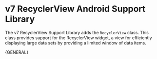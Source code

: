 # v7 RecyclerView Android Support Library

The v7 RecyclerView Support Library adds the `RecyclerView` class. This class provides support for the RecyclerView widget, a view for efficiently displaying large data sets by providing a limited window of data items.

{GENERAL}